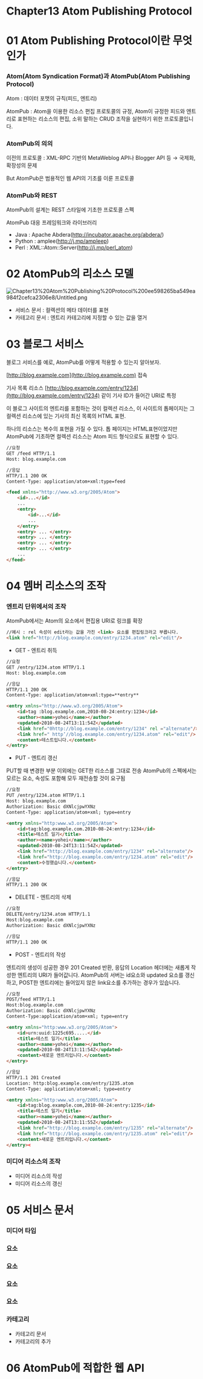 # Chapter13 Atom Publishing Protocol

# 01 Atom Publishing Protocol이란 무엇인가

### Atom(Atom Syndication Format)과 AtomPub(Atom Publishing Protocol)

Atom : 데이터 포맷의 규칙(피드, 엔트리)

AtomPub : Atom을 이용한 리소스 편집 프로토콜의 규정, Atom이 규정한 피드와 엔트리로 표현하는 리소스의 편집, 소위 말하는 CRUD 조작을 실현하기 위한 프로토콜입니다.

### AtomPub의 의의

이전의 프로토콜 : XML-RPC 기반의 MetaWeblog API나 Blogger API 등 → 국제화, 확장성의 문제

But AtomPub은 범용적인 웹 API의 기초를 이룬 프로토콜

### AtomPub와 REST

AtomPub의 설계는 REST 스타일에 기초한 프로토콜 스펙

AtomPub 대응 프레임워크와 라이브러리

- Java : Apache Abdera(http://incubator.apache.org/abdera/)
- Python : amplee(http://j.mp/ampleep)
- Perl : XML::Atom::Server(http://j.mp/perl_atom)

# 02 AtomPub의 리소스 모델

![Chapter13%20Atom%20Publishing%20Protocol%200ee598265ba549ea984f2cefca2306e8/Untitled.png](Chapter13%20Atom%20Publishing%20Protocol%200ee598265ba549ea984f2cefca2306e8/Untitled.png)

- 서비스 문서 : 컬렉션의 메타 데이터를 표현
- 카테고리 문서 : 엔트리 카테고리에 지정할 수 있는 값을 열거

# 03 블로그 서비스

블로그 서비스를 예로, AtomPub를 어떻게 적용할 수 있는지 알아보자.

[http://blog.example.com](http://blog.example.com) 접속

기사 목록 리소스 [http://blog.example.com/entry/1234](http://blog.example.com/entry/1234) 같이 기사 ID가 들어간 URI로 특정

이 블로그 사이트의 엔트리를 포함하는 것이 컬렉션 리소스, 이 사이트의 톱페이지는 그 컬렉션 리소스에 있는 기사의 최신 목록의 HTML 표현.

하나의 리소스는 복수의 표현을 가질 수 있다. 톱 페이지는 HTML표현이었지만
AtomPub에 기초하면 컬렉션 리소스는 Atom 피드 형식으로도 표현할 수 있다.

```html
//요청
GET /feed HTTP/1.1
Host: blog.example.com

//응답
HTTP/1.1 200 OK
Content-Type: application/atom+xml:type=feed

<feed xmlns="http://www.w3.org/2005/Atom">
	<id>...</id>
	...
	<entry>
		<id>...</id>
		...
	</entry>
	<entry> ... </entry>
	<entry> ... </entry>
	<entry> ... </entry>
	<entry> ... </entry>
	...
</feed>
```

# 04 멤버 리소스의 조작

### 엔트리 단위에서의 조작

AtomPub에서는 Atom의 <link>요소에서 편집용 URI로 링크를 확장

```html
//예시 : rel 속성이 edit라는 값을 가진 <link> 요소를 편집링크라고 부릅니다.
<link href="http://blog.example.com/entry/1234.atom" rel="edit"/>
```

- GET - 엔트리 취득

```html
//요청
GET /entry/1234.atom HTTP/1.1
Host: blog.example.com

//응답
HTTP/1.1 200 OK
Content-Type: application/atom+xml:type=**entry**

<entry xmlns="http://www.w3.org/2005/Atom">
	<id>tag :blog.example.com,2010-08-24:entry:1234</id>
	<author><name>yohei</name></author>
	<updated>2010-08-24T13:11:54Z</updated>
	<link href="0http://blog.example.com/entry/1234" rel ="alternate"/>
	<link href=" http’//blog.example.com/entry/1234.atom" rel="edit"/>
	<content>테스트입니다.</content>
</entry>
```

- PUT - 엔트리 갱신

PUT할 때 변경한 부분 이외에는 GET한 리소스를 그대로 전송
AtomPub의 스펙에서는 모르는 요소, 속성도 포함해 모두 재전송할 것이 요구됨

```html
//요청
PUT /entry/1234.atom HTTP/1.1
Host: blog.example.com
Authorization: Basic dXNlcjpwYXNz
Content-Type: application/atom+xml; type=entry

<entry xmlns="http:www.w3.org/2005/Atom">
	<id>tag:blog.example.com.2010-08-24:entry:1234</id>
	<title>테스트 일기</title>
	<author><name>yohei</name></author>
	<updated>2010-08-24T13:11:54Z</updated>
	<link href="http://blog.example.com/entry/1234" rel="alternate"/>
	<link href="http://blog.example.com/entry/1234.atom" rel="edit"/>
	<content>수정했습니다.</content>
</entry>

//응답
HTTP/1.1 200 OK
```

- DELETE - 엔트리의 삭제

```html
//요청
DELETE/entry/1234.atom HTTP/1.1
Host:blog.example.com
Authorization: Basic dXNlcjpwYXNz

//응답
HTTP/1.1 200 OK
```

- POST - 엔트리의 작성

엔트리의 생성이 성공한 경우 201 Created 반환, 응답의 Location 헤더에는 새롭게 작성한 엔트리의 URI가 들어값니다. AtomPub의 서버는 id요소와 updated 요소를 갱신하고, POST한 엔트리에는 들어있지 않은 link요소를 추가하는 경우가 있습니다.

```html
//요청
POST/feed HTTP/1.1
Host:blog.example.com
Authorization: Basic dXNlcjpwYXNz
Content-Type:application/atom+xml; type=entry

<entry xmlns="http:www.w3.org/2005/Atom">
	<id>urn:uuid:1225c695.....</id>
	<title>테스트 일기</title>
	<author><name>yohei</name></author>
	<updated>2010-08-24T13:11:54Z</updated>
	<content>새로운 엔트리입니다.</content>
</entry>

//응답
HTTP/1.1 201 Created
Location: http:blog.example.com/entry/1235.atom
Content-Type: application/atom+xml; type=entry

<entry xmlns="http:www.w3.org/2005/Atom">
	<id>tag:blog.example.com,2010-08-24:entry:1235</id>
	<title>테스트 일기</title>
	<author><name>yohei</name></author>
	<updated>2010-08-24T13:11:55Z</updated>
	<link href="http://blog.example.com/entry/1235" rel="alternate"/>
	<link href="http://blog.example.com/entry/1235.atom" rel="edit"/>
	<content>새로운 엔트리입니다.</content>
</entry><
```

### 미디어 리소스의 조작

- 미디어 리소스의 작성
- 미디어 리소스의 갱신

# 05 서비스 문서

### 미디어 타입

### <service>요소

### <workspace>요소

### <collection>요소

### <accept>요소

### 카테고리

- 카테고리 문서
- 카테고리의 추가

# 06 AtomPub에 적합한 웹 API